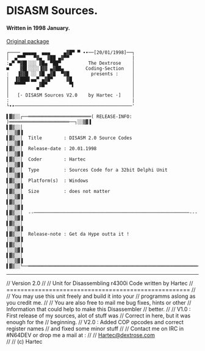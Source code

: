 # DISASM Sources.

#### Written in 1998 January.

[Original package](https://defacto2.net/f/aa25293)

```
┌──── ▄▄▄▄▄  ▄▄▄     ▄▓█▀ ▀ ∙∙──[20/01/1998]──┐
│  ▄▀▀▀   ▀▓▄  ▓██ ▄▓▀▀                       |
:▄▀ ▀▓█▌░░░ ▓█▄ ▀██▀          The Dextrose    │
■    ▓█▌░░░░▐▓▓ ▄▓██▄        Coding-Section   │
:   ▐▓▓█ ░░ ▓█ ▄▓█  ▀▓█        presents :     │
│  ▐▓███▌▄▄▀ ▄▓█▀     ▓█                      │
│  ▀▀▀▀     ▓█▀        ▀▌                     │
│          ▀                                  │
│   [· DISASM Sources V2.0    by Hartec ·]    │
:                                             |
└∙∙───────────────────────────────────────────'

▌▓▒░░┌──═══════════════════════( RELEASE-INFO: )══════════════════════──┐░░▒▓▐
▌▓▒░░│                                                                  │░░▒▓▐
▌▓▒░░│  Title        : DISASM 2.0 Source Codes                          │░░▒▓▐
▌▓▒░░│  Release-date : 20.01.1998                                       │░░▒▓▐
▌▓▒░░│  Coder        : Hartec                                           │░░▒▓▐
▌▓▒░░│  Type         : Sources Code for a 32bit Delphi Unit             │░░▒▓▐
▌▓▒░░│  Platform(s)  : Windows                                          │░░▒▓▐
▌▓▒░░│  Size         : does not matter                                  │░░▒▓▐
▌▓▒░░│                                                                  │░░▒▓▐
▌▓▒░░│  --─────────────────────────────────────────────────────────---  │░░▒▓▐
▌▓▒░░│                                                                  │░░▒▓▐
▌▓▒░░│  Release-note : Get da Hype outta it !                           │░░▒▓▐
▌▓▒░░│                                                                  │░░▒▓▐
▌▓▒░░│                                                                  │░░▒▓▐
▌▓▒░░└──══════════════════════════════════════════════════════════════──┘░░▒▓▐
```
---

// Version 2.0
//
// Unit for Disassembling r4300i Code written by Hartec
// ====================================================
// 
// You may use this unit freely and build it into your
// programms aslong as you credit me.
//
// You are also free to mail me bug fixes, hints or other
// Information that could help to make this Disassembler
// better.
//
// V1.0 : First release of my sources, alot of stuff was 
//        Correct in here, but it was enough for the 
//        beginning.
// V2.0 : Added COP opcodes and correct register names
//        and fixed some minor stuff
//
// Contact me on IRC in #N64DEV or drop me a mail at :
//
//               Hartec@dextrose.com                 
//
// (c) Hartec
